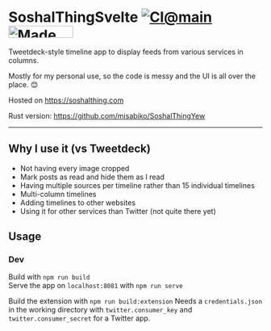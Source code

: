 # SoshalThingSvelte [![CI@main](https://github.com/misabiko/SoshalThingSvelte/actions/workflows/ci.yml/badge.svg?branch=main "CI@main")](https://github.com/misabiko/SoshalThingSvelte/actions/workflows/ci.yml) <a href="https://bulma.io"> <img src="https://bulma.io/images/made-with-bulma.png" alt="Made with Bulma" width="128" height="24"> </a>

Tweetdeck-style timeline app to display feeds from various services in columns.

Mostly for my personal use, so the code is messy and the UI is all over the place. 😊

Hosted on https://soshalthing.com

Rust version: https://github.com/misabiko/SoshalThingYew

---
## Why I use it (vs Tweetdeck)
- Not having every image cropped
- Mark posts as read and hide them as I read
- Having multiple sources per timeline rather than 15 individual timelines
- Multi-column timelines
- Adding timelines to other websites
- Using it for other services than Twitter (not quite there yet)

## Usage

### Dev
Build with `npm run build`  
Serve the app  on `localhost:8081` with `npm run serve`

Build the extension with `npm run build:extension`
Needs a `credentials.json` in the working directory with `twitter.consumer_key` and `twitter.consumer_secret` for a Twitter app.  
